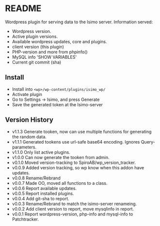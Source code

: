 # README #
Wordpress plugin for serving data to the Isimo server.
Information served:
 * Wordpress version.
 * Active plugin versions.
 * Available wordpress updates, core and plugins.
 * client version (this plugin)
 * PHP-version and more from phpinfo()
 * MySQL info 'SHOW VARIABLES'
 * Current git commit (sha)

## Install ##
* Install into `<wp>/wp-content/plugins/isimo_wp/`
* Activate plugin
* Go to Settings -> Isimo, and press Generate
* Save the generated token at the Isimo-server

## Version History ##
* v1.1.3 Generate tooken, now can use multiple functions for generating the random data. 
* v1.1.1 Generated tookens use url-safe base64 encoding. Ignores Query-parameters.
* v1.1.0 Only list active plugins.
* v1.0.0 Can now generate the tooken from admin.
* v0.1.0 Moved version-tracking to SpiroAB/wp_version_tracker.
* v0.0.9 Added version tracking, so wp know when this addon have updates.
* v0.0.8 Rename/Rebrand
* v0.0.7 Made OO, moved all functions to a class.
* v0.0.6 Report available updates.
* v0.0.5 Report installed plugins.
* v0.0.4 Add git-sha to report.
* v0.0.3 Rename/Rebrand to match the isimo-server renameing.
* v0.0.2 Add client version to report, move mysqlinfo in report.
* v0.0.1 Report wordpress-version, php-info and mysql-info to Patchtracker.
